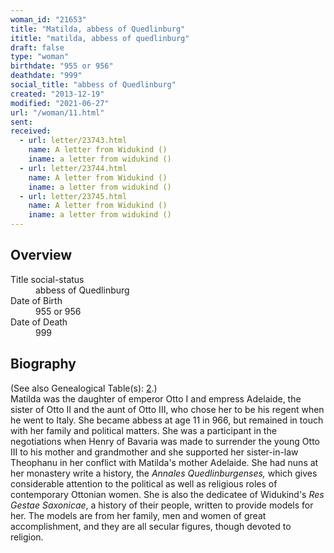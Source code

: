 ```yaml
---
woman_id: "21653"
title: "Matilda, abbess of Quedlinburg"
ititle: "matilda, abbess of quedlinburg"
draft: false
type: "woman"
birthdate: "955 or 956"
deathdate: "999"
social_title: "abbess of Quedlinburg"
created: "2013-12-19"
modified: "2021-06-27"
url: "/woman/11.html"
sent:
received:
  - url: letter/23743.html
    name: A letter from Widukind ()
    iname: a letter from widukind ()
  - url: letter/23744.html
    name: A letter from Widukind ()
    iname: a letter from widukind ()
  - url: letter/23745.html
    name: A letter from Widukind ()
    iname: a letter from widukind ()
---
```

<h2 class="mt-4">Overview</h2><dt>Title social-status</dt><dd>abbess of Quedlinburg</dd><dt>Date of Birth</dt><dd>955 or 956</dd><dt>Date of Death</dt><dd>999</dd><h2 class="mt-4">Biography</h2><p>(See also Genealogical Table(s): <a href="https://epistolae.ctl.columbia.edu/content/genealogy-henry#n11">2</a>.)<br>Matilda was the daughter of emperor Otto I and empress Adelaide, the sister of Otto II and the aunt of Otto III, who chose her to be his regent when he went to Italy. She became abbess at age 11 in 966, but remained in touch with her family and political matters. She was a participant in the negotiations when Henry of Bavaria was made to surrender the young Otto III to his mother and grandmother and she supported her sister-in-law Theophanu in her conflict with Matilda's mother Adelaide. She had nuns at her monastery write a history, the <em>Annales Quedlinburgenses,</em> which gives considerable attention to the political as well as religious roles of contemporary Ottonian women. She is also the dedicatee of Widukind's <em>Res Gestae Saxonicae</em>, a history of their people, written to provide models for her. The models are from her family, men and women of great accomplishment, and they are all secular figures, though devoted to religion.</p>